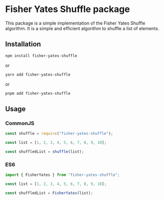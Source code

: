 # Fisher Yates Shuffle package

This package is a simple implementation of the Fisher Yates Shuffle algorithm. It is a simple and efficient algorithm to shuffle a list of elements.

## Installation

```bash
npm install fisher-yates-shuffle
```

or

```bash
yarn add fisher-yates-shuffle
```

or

```bash
pnpm add fisher-yates-shuffle
```

## Usage

### CommonJS

```javascript
const shuffle = require("fisher-yates-shuffle");

const list = [1, 2, 3, 4, 5, 6, 7, 8, 9, 10];

const shuffledList = shuffle(list);
```

### ES6

```javascript
import { FisherYates } from "fisher-yates-shuffle";

const list = [1, 2, 3, 4, 5, 6, 7, 8, 9, 10];

const shuffledList = FisherYates(list);
```
